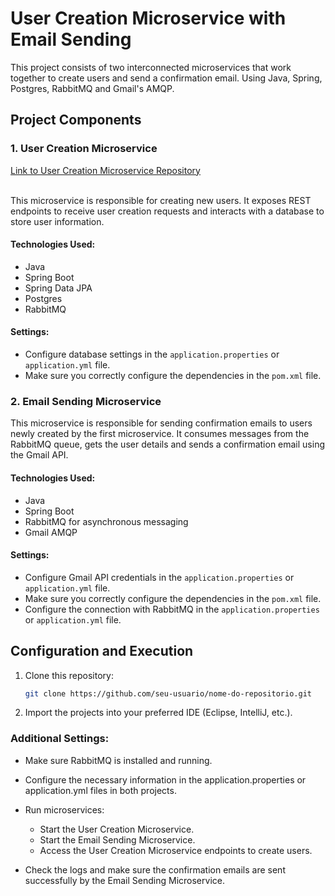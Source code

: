 # User Creation Microservice with Email Sending

This project consists of two interconnected microservices that work together to create users and send a confirmation email. Using Java, Spring, Postgres, RabbitMQ and Gmail's AMQP.

## Project Components

### 1. User Creation Microservice

<a href="https://github.com/GuiEstevamCorrea/User_Microservice">
  Link to User Creation Microservice Repository
  </a> <br/> <br/>

This microservice is responsible for creating new users. It exposes REST endpoints to receive user creation requests and interacts with a database to store user information.

#### Technologies Used:
- Java
- Spring Boot
- Spring Data JPA
- Postgres
- RabbitMQ

#### Settings:
- Configure database settings in the `application.properties` or `application.yml` file.
- Make sure you correctly configure the dependencies in the `pom.xml` file.

### 2. Email Sending Microservice

This microservice is responsible for sending confirmation emails to users newly created by the first microservice. It consumes messages from the RabbitMQ queue, gets the user details and sends a confirmation email using the Gmail API.

#### Technologies Used:
- Java
- Spring Boot
- RabbitMQ for asynchronous messaging
- Gmail AMQP

#### Settings:
- Configure Gmail API credentials in the `application.properties` or `application.yml` file.
- Make sure you correctly configure the dependencies in the `pom.xml` file.
- Configure the connection with RabbitMQ in the `application.properties` or `application.yml` file.

## Configuration and Execution

1. Clone this repository:

    ```bash
    git clone https://github.com/seu-usuario/nome-do-repositorio.git

2. Import the projects into your preferred IDE (Eclipse, IntelliJ, etc.).

### Additional Settings:

- Make sure RabbitMQ is installed and running.
- Configure the necessary information in the application.properties or application.yml files in both projects.

- Run microservices:

    - Start the User Creation Microservice.
    - Start the Email Sending Microservice.
    - Access the User Creation Microservice endpoints to create users.

- Check the logs and make sure the confirmation emails are sent successfully by the Email Sending Microservice.